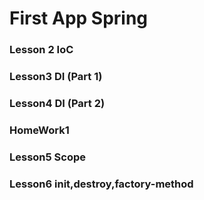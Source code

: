 # First App Spring
### Lesson 2 IoC
### Lesson3 DI (Part 1)
### Lesson4 DI (Part 2)
### HomeWork1
### Lesson5 Scope
### Lesson6 init,destroy,factory-method